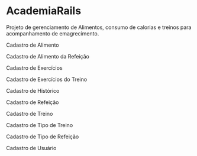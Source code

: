 # AcademiaRails

Projeto de gerenciamento de Alimentos, consumo de calorias e treinos para acompanhamento de emagrecimento.

Cadastro de Alimento

Cadastro de Alimento da Refeição


Cadastro de Exercícios


Cadastro de Exercícios do Treino


Cadastro de Histórico


Cadastro de Refeição


Cadastro de Treino


Cadastro de Tipo de Treino


Cadastro de Tipo de Refeição


Cadastro de Usuário

